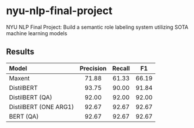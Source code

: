 # nyu-nlp-final-project

NYU NLP Final Project: Build a semantic role labeling system utilizing SOTA machine learning models

## Results

| Model                 | Precision | Recall |  F1   |
| :-------------------- | :-------: | :----: | :---: |
| Maxent                |   71.88   | 61.33  | 66.19 |
| DistilBERT            |   93.75   | 90.00  | 91.84 |
| DistilBERT (QA)       |   92.00   | 92.00  | 92.00 |
| DistilBERT (ONE ARG1) |   92.67   | 92.67  | 92.67 |
| BERT (QA)             |   92.67   | 92.67  | 92.67 |
